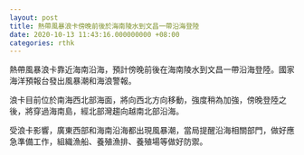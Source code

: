 ```yaml
---
layout: post
title: 熱帶風暴浪卡傍晚前後於海南陵水到文昌一帶沿海登陸
date: 2020-10-13 11:43:16.000000000 +08:00
categories: rthk
---
```


熱帶風暴浪卡靠近海南沿海，預計傍晚前後在海南陵水到文昌一帶沿海登陸。國家海洋預報台發出風暴潮和海浪警報。

浪卡目前位於南海西北部海面，將向西北方向移動，強度稍為加強，傍晚登陸之後，將穿過海南島，經北部灣趨向越南北部沿海。

受浪卡影響，廣東西部和海南沿海都出現風暴潮，當局提醒沿海相關部門，做好應急準備工作，組織漁船、養殖漁排、養殖場等做好防禦。
